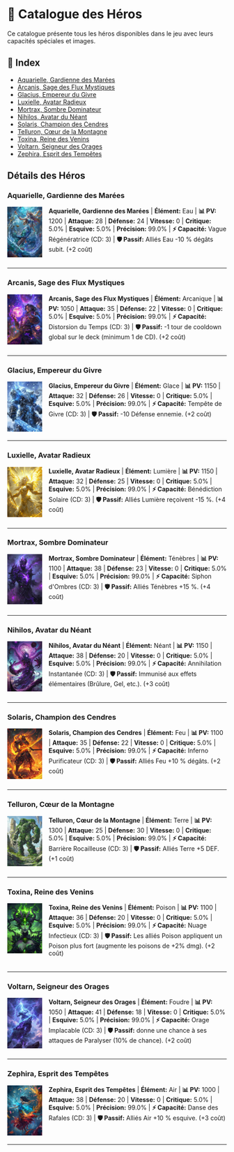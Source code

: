 # 🦸 Catalogue des Héros

Ce catalogue présente tous les héros disponibles dans le jeu avec leurs capacités spéciales et images.

## 🎯 Index

- [Aquarielle, Gardienne des Marées](#aquarielle-gardienne-des-marees)
- [Arcanis, Sage des Flux Mystiques](#arcanis-sage-des-flux-mystiques)
- [Glacius, Empereur du Givre](#glacius-empereur-du-givre)
- [Luxielle, Avatar Radieux](#luxielle-avatar-radieux)
- [Mortrax, Sombre Dominateur](#mortrax-sombre-dominateur)
- [Nihilos, Avatar du Néant](#nihilos-avatar-du-neant)
- [Solaris, Champion des Cendres](#solaris-champion-des-cendres)
- [Telluron, Cœur de la Montagne](#telluron-cœur-de-la-montagne)
- [Toxina, Reine des Venins](#toxina-reine-des-venins)
- [Voltarn, Seigneur des Orages](#voltarn-seigneur-des-orages)
- [Zephira, Esprit des Tempêtes](#zephira-esprit-des-tempêtes)

## Détails des Héros

### Aquarielle, Gardienne des Marées

<img src="JeuDeCarte/Assets/img/Hero/2.png" width="80" height="auto" alt="Aquarielle, Gardienne des Marées" style="float: left; margin-right: 15px; vertical-align: middle;">

**Aquarielle, Gardienne des Marées** | **Élément:** Eau | **📊 PV:** 1200 | **Attaque:** 28 | **Défense:** 24 | **Vitesse:** 0 | **Critique:** 5.0% | **Esquive:** 5.0% | **Précision:** 99.0% | **⚡ Capacité:** Vague Régénératrice (CD: 3) | **🛡️ Passif:** Alliés Eau -10 % dégâts subit. (+2 coût)

<div style="clear: both; margin-bottom: 20px;"></div>

---
### Arcanis, Sage des Flux Mystiques

<img src="JeuDeCarte/Assets/img/Hero/9.png" width="80" height="auto" alt="Arcanis, Sage des Flux Mystiques" style="float: left; margin-right: 15px; vertical-align: middle;">

**Arcanis, Sage des Flux Mystiques** | **Élément:** Arcanique | **📊 PV:** 1050 | **Attaque:** 35 | **Défense:** 22 | **Vitesse:** 0 | **Critique:** 5.0% | **Esquive:** 5.0% | **Précision:** 99.0% | **⚡ Capacité:** Distorsion du Temps (CD: 3) | **🛡️ Passif:** -1 tour de cooldown global sur le deck (minimum 1 de CD). (+2 coût)

<div style="clear: both; margin-bottom: 20px;"></div>

---
### Glacius, Empereur du Givre

<img src="JeuDeCarte/Assets/img/Hero/3.png" width="80" height="auto" alt="Glacius, Empereur du Givre" style="float: left; margin-right: 15px; vertical-align: middle;">

**Glacius, Empereur du Givre** | **Élément:** Glace | **📊 PV:** 1150 | **Attaque:** 32 | **Défense:** 26 | **Vitesse:** 0 | **Critique:** 5.0% | **Esquive:** 5.0% | **Précision:** 99.0% | **⚡ Capacité:** Tempête de Givre (CD: 3) | **🛡️ Passif:** -10 Défense ennemie. (+2 coût)

<div style="clear: both; margin-bottom: 20px;"></div>

---
### Luxielle, Avatar Radieux

<img src="JeuDeCarte/Assets/img/Hero/7.png" width="80" height="auto" alt="Luxielle, Avatar Radieux" style="float: left; margin-right: 15px; vertical-align: middle;">

**Luxielle, Avatar Radieux** | **Élément:** Lumière | **📊 PV:** 1150 | **Attaque:** 32 | **Défense:** 25 | **Vitesse:** 0 | **Critique:** 5.0% | **Esquive:** 5.0% | **Précision:** 99.0% | **⚡ Capacité:** Bénédiction Solaire (CD: 3) | **🛡️ Passif:** Alliés Lumière reçoivent -15 %. (+4 coût)

<div style="clear: both; margin-bottom: 20px;"></div>

---
### Mortrax, Sombre Dominateur

<img src="JeuDeCarte/Assets/img/Hero/8.png" width="80" height="auto" alt="Mortrax, Sombre Dominateur" style="float: left; margin-right: 15px; vertical-align: middle;">

**Mortrax, Sombre Dominateur** | **Élément:** Ténèbres | **📊 PV:** 1100 | **Attaque:** 38 | **Défense:** 23 | **Vitesse:** 0 | **Critique:** 5.0% | **Esquive:** 5.0% | **Précision:** 99.0% | **⚡ Capacité:** Siphon d'Ombres (CD: 3) | **🛡️ Passif:** Alliés Ténèbres +15 %. (+4 coût)

<div style="clear: both; margin-bottom: 20px;"></div>

---
### Nihilos, Avatar du Néant

<img src="JeuDeCarte/Assets/img/Hero/11.png" width="80" height="auto" alt="Nihilos, Avatar du Néant" style="float: left; margin-right: 15px; vertical-align: middle;">

**Nihilos, Avatar du Néant** | **Élément:** Néant | **📊 PV:** 1150 | **Attaque:** 38 | **Défense:** 20 | **Vitesse:** 0 | **Critique:** 5.0% | **Esquive:** 5.0% | **Précision:** 99.0% | **⚡ Capacité:** Annihilation Instantanée (CD: 3) | **🛡️ Passif:** Immunisé aux effets élémentaires (Brûlure, Gel, etc.). (+3 coût)

<div style="clear: both; margin-bottom: 20px;"></div>

---
### Solaris, Champion des Cendres

<img src="JeuDeCarte/Assets/img/Hero/1.png" width="80" height="auto" alt="Solaris, Champion des Cendres" style="float: left; margin-right: 15px; vertical-align: middle;">

**Solaris, Champion des Cendres** | **Élément:** Feu | **📊 PV:** 1100 | **Attaque:** 35 | **Défense:** 22 | **Vitesse:** 0 | **Critique:** 5.0% | **Esquive:** 5.0% | **Précision:** 99.0% | **⚡ Capacité:** Inferno Purificateur (CD: 3) | **🛡️ Passif:** Alliés Feu +10 % dégâts. (+2 coût)

<div style="clear: both; margin-bottom: 20px;"></div>

---
### Telluron, Cœur de la Montagne

<img src="JeuDeCarte/Assets/img/Hero/4.png" width="80" height="auto" alt="Telluron, Cœur de la Montagne" style="float: left; margin-right: 15px; vertical-align: middle;">

**Telluron, Cœur de la Montagne** | **Élément:** Terre | **📊 PV:** 1300 | **Attaque:** 25 | **Défense:** 30 | **Vitesse:** 0 | **Critique:** 5.0% | **Esquive:** 5.0% | **Précision:** 99.0% | **⚡ Capacité:** Barrière Rocailleuse (CD: 3) | **🛡️ Passif:** Alliés Terre +5 DEF. (+1 coût)

<div style="clear: both; margin-bottom: 20px;"></div>

---
### Toxina, Reine des Venins

<img src="JeuDeCarte/Assets/img/Hero/10.png" width="80" height="auto" alt="Toxina, Reine des Venins" style="float: left; margin-right: 15px; vertical-align: middle;">

**Toxina, Reine des Venins** | **Élément:** Poison | **📊 PV:** 1100 | **Attaque:** 36 | **Défense:** 20 | **Vitesse:** 0 | **Critique:** 5.0% | **Esquive:** 5.0% | **Précision:** 99.0% | **⚡ Capacité:** Nuage Infectieux (CD: 3) | **🛡️ Passif:** Les alliés Poison appliquent un Poison plus fort (augmente les poisons de +2% dmg). (+2 coût)

<div style="clear: both; margin-bottom: 20px;"></div>

---
### Voltarn, Seigneur des Orages

<img src="JeuDeCarte/Assets/img/Hero/6.png" width="80" height="auto" alt="Voltarn, Seigneur des Orages" style="float: left; margin-right: 15px; vertical-align: middle;">

**Voltarn, Seigneur des Orages** | **Élément:** Foudre | **📊 PV:** 1050 | **Attaque:** 41 | **Défense:** 18 | **Vitesse:** 0 | **Critique:** 5.0% | **Esquive:** 5.0% | **Précision:** 99.0% | **⚡ Capacité:** Orage Implacable (CD: 3) | **🛡️ Passif:** donne une chance à ses attaques de Paralyser (10% de chance). (+2 coût)

<div style="clear: both; margin-bottom: 20px;"></div>

---
### Zephira, Esprit des Tempêtes

<img src="JeuDeCarte/Assets/img/Hero/5.png" width="80" height="auto" alt="Zephira, Esprit des Tempêtes" style="float: left; margin-right: 15px; vertical-align: middle;">

**Zephira, Esprit des Tempêtes** | **Élément:** Air | **📊 PV:** 1000 | **Attaque:** 38 | **Défense:** 20 | **Vitesse:** 0 | **Critique:** 5.0% | **Esquive:** 5.0% | **Précision:** 99.0% | **⚡ Capacité:** Danse des Rafales (CD: 3) | **🛡️ Passif:** Alliés Air +10 % esquive. (+3 coût)

<div style="clear: both; margin-bottom: 20px;"></div>

---
